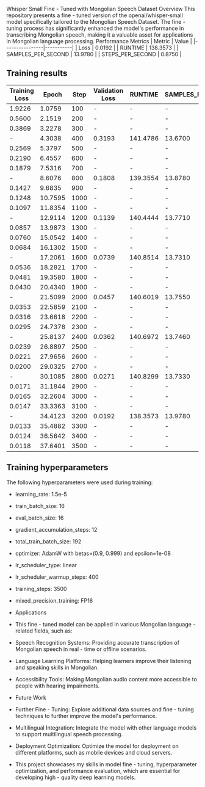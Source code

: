 Whisper Small Fine - Tuned with Mongolian Speech Dataset
Overview
This repository presents a fine - tuned version of the openai/whisper-small model specifically tailored to the Mongolian Speech Dataset. The fine - tuning process has significantly enhanced the model's performance in transcribing Mongolian speech, making it a valuable asset for applications in Mongolian language processing.
Performance Metrics
| Metric         | Value     |
|----------------|-----------|
| Loss           | 0.0192 |
| RUNTIME           | 138.3573 |
| SAMPLES_PER_SECOND           | 13.9780 |
| STEPS_PER_SECOND           | 0.8750 |

## Training results

| Training Loss | Epoch   | Step  | Validation Loss | RUNTIME | SAMPLES_PER_SECOND | STEPS_PER_SECOND |
|---------------|---------|-------|----------------- |-------- |-------- |-------- |
| 1.9226 | 1.0759 | 100 | - | - | - | - |
| 0.5600 | 2.1519 | 200 | - | - | - | - |
| 0.3869 | 3.2278 | 300 | - | - | - | - |
| - | 4.3038 | 400 | 0.3193 | 141.4786 | 13.6700 | 0.8550 |
| 0.2569 | 5.3797 | 500 | - | - | - | - |
| 0.2190 | 6.4557 | 600 | - | - | - | - |
| 0.1879 | 7.5316 | 700 | - | - | - | - |
| - | 8.6076 | 800 | 0.1808 | 139.3554 | 13.8780 | 0.8680 |
| 0.1427 | 9.6835 | 900 | - | - | - | - |
| 0.1248 | 10.7595 | 1000 | - | - | - | - |
| 0.1097 | 11.8354 | 1100 | - | - | - | - |
| - | 12.9114 | 1200 | 0.1139 | 140.4444 | 13.7710 | 0.8620 |
| 0.0857 | 13.9873 | 1300 | - | - | - | - |
| 0.0760 | 15.0542 | 1400 | - | - | - | - |
| 0.0684 | 16.1302 | 1500 | - | - | - | - |
| - | 17.2061 | 1600 | 0.0739 | 140.8514 | 13.7310 | 0.8590 |
| 0.0536 | 18.2821 | 1700 | - | - | - | - |
| 0.0481 | 19.3580 | 1800 | - | - | - | - |
| 0.0430 | 20.4340 | 1900 | - | - | - | - |
| - | 21.5099 | 2000 | 0.0457 | 140.6019 | 13.7550 | 0.8610 |
| 0.0353 | 22.5859 | 2100 | - | - | - | - |
| 0.0316 | 23.6618 | 2200 | - | - | - | - |
| 0.0295 | 24.7378 | 2300 | - | - | - | - |
| - | 25.8137 | 2400 | 0.0362 | 140.6972 | 13.7460 | 0.8600 |
| 0.0239 | 26.8897 | 2500 | - | - | - | - |
| 0.0221 | 27.9656 | 2600 | - | - | - | - |
| 0.0200 | 29.0325 | 2700 | - | - | - | - |
| - | 30.1085 | 2800 | 0.0271 | 140.8299 | 13.7330 | 0.8590 |
| 0.0171 | 31.1844 | 2900 | - | - | - | - |
| 0.0165 | 32.2604 | 3000 | - | - | - | - |
| 0.0147 | 33.3363 | 3100 | - | - | - | - |
| - | 34.4123 | 3200 | 0.0192 | 138.3573 | 13.9780 | 0.8750 |
| 0.0133 | 35.4882 | 3300 | - | - | - | - |
| 0.0124 | 36.5642 | 3400 | - | - | - | - |
| 0.0118 | 37.6401 | 3500 | - | - | - | - |

## Training hyperparameters
The following hyperparameters were used during training:

- learning_rate: 1.5e-5
- train_batch_size: 16
- eval_batch_size: 16
- gradient_accumulation_steps: 12
- total_train_batch_size: 192
- optimizer: AdamW with betas=(0.9, 0.999) and epsilon=1e-08
- lr_scheduler_type: linear
- lr_scheduler_warmup_steps: 400
- training_steps: 3500
- mixed_precision_training: FP16

- Applications
- This fine - tuned model can be applied in various Mongolian language - related fields, such as:
- Speech Recognition Systems: Providing accurate transcription of Mongolian speech in real - time or offline scenarios.
- Language Learning Platforms: Helping learners improve their listening and speaking skills in Mongolian.
- Accessibility Tools: Making Mongolian audio content more accessible to people with hearing impairments.
- Future Work
- Further Fine - Tuning: Explore additional data sources and fine - tuning techniques to further improve the model's performance.
- Multilingual Integration: Integrate the model with other language models to support multilingual speech processing.
- Deployment Optimization: Optimize the model for deployment on different platforms, such as mobile devices and cloud servers.
- This project showcases my skills in model fine - tuning, hyperparameter optimization, and performance evaluation, which are essential for developing high - quality deep learning models.
